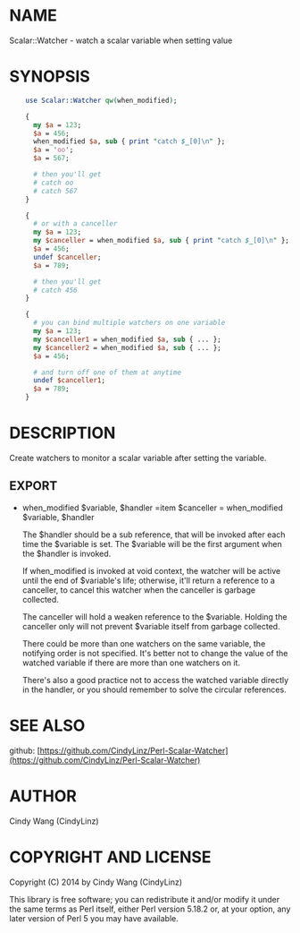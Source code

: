 # NAME

Scalar::Watcher - watch a scalar variable when setting value

# SYNOPSIS

```perl
    use Scalar::Watcher qw(when_modified);

    {
      my $a = 123;
      $a = 456;
      when_modified $a, sub { print "catch $_[0]\n" };
      $a = 'oo';
      $a = 567;

      # then you'll get
      # catch oo
      # catch 567
    }

    {
      # or with a canceller
      my $a = 123;
      my $canceller = when_modified $a, sub { print "catch $_[0]\n" };
      $a = 456;
      undef $canceller;
      $a = 789;

      # then you'll get
      # catch 456
    }

    {
      # you can bind multiple watchers on one variable
      my $a = 123;
      my $canceller1 = when_modified $a, sub { ... };
      my $canceller2 = when_modified $a, sub { ... };
      $a = 456;

      # and turn off one of them at anytime
      undef $canceller1;
      $a = 789;
    }
```

# DESCRIPTION

Create watchers to monitor a scalar variable after setting the variable.

## EXPORT

- when\_modified $variable, $handler
=item $canceller = when\_modified $variable, $handler

    The $handler should be a sub reference, that will be invoked after
    each time the $variable is set.
    The $variable will be the first argument when the $handler is invoked.

    If when\_modified is invoked at void context, the watcher will be active
    until the end of $variable's life; otherwise, it'll return a reference to a canceller,
    to cancel this watcher when the canceller is garbage collected.

    The canceller will hold a weaken reference to the $variable.
    Holding the canceller only will not prevent $variable itself from garbage collected.

    There could be more than one watchers on the same variable,
    the notifying order is not specified. It's better not to change
    the value of the watched variable if there are more than one watchers on it.

    There's also a good practice not to access the watched variable directly
    in the handler, or you should remember to solve the circular references.

# SEE ALSO

github: [https://github.com/CindyLinz/Perl-Scalar-Watcher](https://github.com/CindyLinz/Perl-Scalar-Watcher)

# AUTHOR

Cindy Wang (CindyLinz)

# COPYRIGHT AND LICENSE

Copyright (C) 2014 by Cindy Wang (CindyLinz)

This library is free software; you can redistribute it and/or modify
it under the same terms as Perl itself, either Perl version 5.18.2 or,
at your option, any later version of Perl 5 you may have available.
